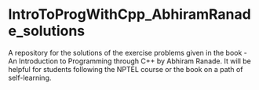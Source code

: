 # IntroToProgWithCpp_AbhiramRanade_solutions
A repository for the solutions of the exercise problems given in the book - An Introduction to Programming through C++ by Abhiram Ranade.
It will be helpful for students following the NPTEL course or the book on a path of self-learning.
